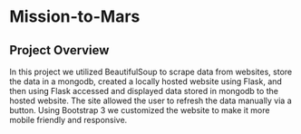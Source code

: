 # Mission-to-Mars

## Project Overview

In this project we utilized BeautifulSoup to scrape data from websites, store the data in a mongodb, created a locally hosted website using Flask, and then using Flask accessed and displayed data stored in mongodb to the hosted website. The site allowed the user to refresh the data manually via a button. Using Bootstrap 3 we customized the website to make it more mobile friendly and responsive.
